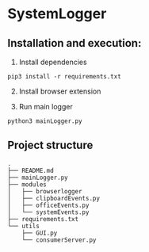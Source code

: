 # SystemLogger

## Installation and execution:

1. Install dependencies
```
pip3 install -r requirements.txt
```
2. Install browser extension

3. Run main logger
```
python3 mainLogger.py
```


## Project structure

```
.
├── README.md
├── mainLogger.py
├── modules
│   ├── browserlogger
│   ├── clipboardEvents.py
│   ├── officeEvents.py
│   └── systemEvents.py
├── requirements.txt
└── utils
    ├── GUI.py
    └── consumerServer.py
```